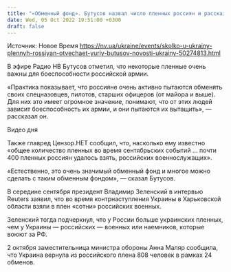 ```yaml
---
title: "«Обменный фонд». Бутусов назвал число пленных россиян и рассказал, кого РФ хочет вернуть в первую очередь"
date: Wed, 05 Oct 2022 19:51:00 +0300
draft: false
---
```

Источник: Новое Время https://nv.ua/ukraine/events/skolko-u-ukrainy-plennyh-rossiyan-otvechaet-yuriy-butusov-novosti-ukrainy-50274813.html


 В эфире Радио НВ Бутусов отметил, что некоторые пленные очень важны для боеспособности российской армии.

«Практика показывает, что россияне очень активно пытаются обменять своих спецназовцев, пилотов, старших офицеров (от майора и выше). Для них это имеет огромное значение, понимают, что от этих людей зависит боеспособность их армии, и они пытаются их вытащить», — рассказал он.

 Видео дня   

Также главред Цензор.НЕТ сообщил, что, насколько ему известно «общее количество пленных во время сентябрьских событий … почти 400 пленных россиян удалось взять, российских военнослужащих».

«Естественно, это очень значимый обменный фонд и многое можно сделать с таким обменным фондом», — сказал Бутусов.

В середине сентября президент Владимир Зеленский в интервью Reuters заявил, что во время контрнаступления Украины в Харьковской области взяли в плен «сотни» российских военных.

Зеленский тогда подчеркнул, что у России больше украинских пленных, чем у Украины — российских — военных или наемников, которые воюют за РФ.

2 октября заместительница министра обороны Анна Маляр сообщила, что Украина вернула из российского плена 808 человек в рамках 24 обменов.
